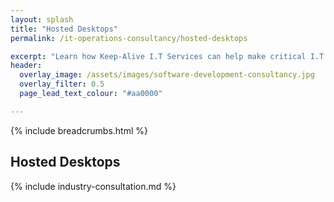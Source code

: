 ```yaml
---
layout: splash
title: "Hosted Desktops"
permalink: /it-operations-consultancy/hosted-desktops

excerpt: "Learn how Keep-Alive I.T Services can help make critical I.T Software decisions and develop bespoke Software solutions for your business."
header:
  overlay_image: /assets/images/software-development-consultancy.jpg
  overlay_filter: 0.5 
  page_lead_text_colour: "#aa0000"

---
```


{% include breadcrumbs.html %}

## Hosted Desktops


{% include industry-consultation.md %}